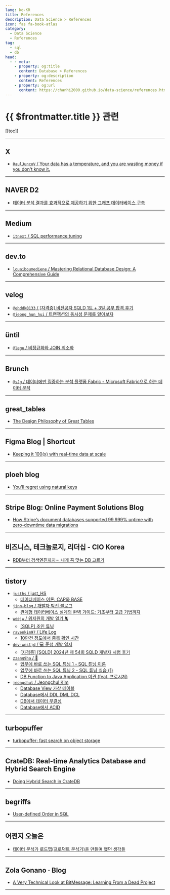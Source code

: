 ```yaml
---
lang: ko-KR
title: References
description: Data Science > References
icon: fas fa-book-atlas
category:
  - Data Science 
  - References
tag: 
  - sql
  - db
head:
  - - meta:
    - property: og:title
      content: Database > References
    - property: og:description
      content: References
    - property: og:url
      content: https://chanhi2000.github.io/data-science/references.html
---
```


# {{ $frontmatter.title }} 관련

[[toc]]

---

## <FontIcon icon="fa-brands fa-x-twitter"/>X

- [`RaulJuncoV` / Your data has a temperature, and you are wasting money if you don't know it.](https://x.com/RaulJuncoV/status/1824064836742853094)

---

## <FontIcon icon="iconfont icon-naver"/>NAVER D2

- [데이터 분석 결과를 효과적으로 제공하기 위한 그래프 데이터베이스 구축](https://d2.naver.com/helloworld/8446520) <!-- TODO: 작성 (https://chanhi2000.github.io/bookshelf/d2.naver.com/8446520.md) -->

---

## <FontIcon icon="fa-brands fa-medium"/>Medium

- [`itnext` / SQL performance tuning](https://itnext.io/sql-performance-tuning-72e9ebf67549)

---

## <FontIcon icon="fa-brands fa-dev"/>dev.to

- [`louaiboumediene` / Mastering Relational Database Design: A Comprehensive Guide](https://dev.to/louaiboumediene/mastering-relational-database-design-a-comprehensive-guide-3jh8)

<!-- END: dev.to -->

---

## <FontIcon icon="iconfont icon-velog"/>velog

- [`@ehddk0133` / \[자격증\] 비전공자 SQLD 1트 + 3일 공부 합격 후기](https://velog.io/@ehddk0133/%EC%9E%90%EA%B2%A9%EC%A6%9D-%EB%B9%84%EC%A0%84%EA%B3%B5%EC%9E%90-SQLD-1%ED%8A%B8-3%EC%9D%BC-%EA%B3%B5%EB%B6%80-%ED%95%A9%EA%B2%A9-%ED%9B%84%EA%B8%B0)
- [`@jeong_hun_hui` / 트랜잭션의 동시성 문제를 알아보자](https://velog.io/@jeong_hun_hui/%ED%8A%B8%EB%9E%9C%EC%9E%AD%EC%85%98%EC%9D%98-%EB%8F%99%EC%8B%9C%EC%84%B1-%EB%AC%B8%EC%A0%9C%EB%A5%BC-%EC%95%8C%EC%95%84%EB%B3%B4%EC%9E%90)

<!-- END: velog.io -->

---

## üntil

- [`@legu` / 비정규화와 JOIN 최소화](https://until.blog/@legu/%EB%B9%84%EC%A0%95%EA%B7%9C%ED%99%94%EC%99%80-join-%EC%B5%9C%EC%86%8C%ED%99%94)

<!-- END: until.blog -->

---

## Brunch

- [`@sJg` / 데이터에만 집중하는 분석 플랫폼 Fabric - Microsoft Fabric으로 하는 데이터 분석](https://brunch.co.kr/@@sJg/173)

<!-- END: brunch.co.kr -->

---

## great_tables

- [The Design Philosophy of Great Tables](https://posit-dev.github.io/great-tables/blog/design-philosophy/)

---

## Figma Blog | Shortcut

- [Keeping it 100(x) with real-time data at scale](https://www.figma.com/blog/livegraph-real-time-data-at-scale/)

---

## ploeh blog

- [You'll regret using natural keys](https://blog.ploeh.dk/2024/06/03/youll-regret-using-natural-keys/)

---

## Stripe Blog: Online Payment Solutions Blog

- [How Stripe’s document databases supported 99.999% uptime with zero-downtime data migrations](https://stripe.com/blog/how-stripes-document-databases-supported-99.999-uptime-with-zero-downtime-data-migrations)

---

## 비즈니스, 테크놀로지, 리더십 - CIO Korea

- [RDB부터 검색엔진까지··· 내게 꼭 맞는 DB 고르기](https://ciokorea.com/news/38041)

---

## tistory

- [`jusths` / just_HS](https://jusths.tistory.com/m/)
  - [데이터베이스 이론: CAP와 BASE](https://jusths.tistory.com/m/413)
  <!-- END: jusths -->
- [`jinn-blog` / 개발자 박진 블로그](https://jinn-blog.tistory.com/m/)
  - [관계형 데이터베이스 설계의 완벽 가이드: 기초부터 고급 기법까지](https://jinn-blog.tistory.com/m/188)
  <!-- END: jinn-blog -->
- [`weejw` / 위지원의 개발 일기 🐈](https://weejw.tistory.com/m/)
  - [\[SQLP\] 조인 튜닝](https://weejw.tistory.com/m/627)
  <!-- END: weejw -->
- [`ravenkim97` / Life Log](https://ravenkim97.tistory.com/m/)
  - [10만건 정도에서 중복 확인 시간](https://ravenkim97.tistory.com/m/498)
  <!-- END: ravenkim97 -->
- [`dev-wnstjd` / 💻 준성 개발 일지](https://dev-wnstjd.tistory.com/m/)
  - [\[자격증\] \[SQLD\] 2024년 제 54회 SQLD 개발자 시험 후기](https://dev-wnstjd.tistory.com/m/527)
  <!-- END: dev-wnstjd -->
- [`zzang9ha` / 🐔](https://zzang9ha.tistory.com/m/)
  - [업무에 바로 쓰는 SQL 튜닝 1 - SQL 튜닝 이론](https://zzang9ha.tistory.com/m/463)
  - [업무에 바로 쓰는 SQL 튜닝 2 - SQL 튜닝 실습 (1)](https://zzang9ha.tistory.com/m/464)
  - [DB Function to Java Application 이관 (feat. 프로시저)](https://zzang9ha.tistory.com/m/465)
  <!-- END: zzang9ha -->
- [`jeongchul` / Jeongchul Kim](https://jeongchul.tistory.com/m/)
  - [Database View 가상 테이블](https://jeongchul.tistory.com/m/783)
  - [Database에서 DDL DML DCL](https://jeongchul.tistory.com/m/784)
  - [DB에서 데이터 무결성](https://jeongchul.tistory.com/m/785)
  - [Database에서 ACID](https://jeongchul.tistory.com/m/786)
  <!-- END: jeongchul -->
<!-- END: tistory.com -->

---

## turbopuffer

- [turbopuffer: fast search on object storage](https://turbopuffer.com/blog/turbopuffer)

---

## CrateDB: Real-time Analytics Database and Hybrid Search Engine

- [Doing Hybrid Search in CrateDB](https://cratedb.com/blog/hybrid-search-explained)

---

## begriffs

- [User-defined Order in SQL](https://begriffs.com/posts/2018-03-20-user-defined-order.html)

---

## 어쩐지 오늘은

- [데이터 분석가 로드맵(프로덕트 분석가)을 만들며 했던 생각들](https://zzsza.github.io/diary/2024/08/21/product-analyst-roadmap/)

---

## Zola Gonano · Blog

- [A Very Technical Look at BitMessage: Learning From a Dead Project](https://zolagonano.github.io/blog/posts/a-very-technical-look-at-bitmessage)

---

<TagLinks />
